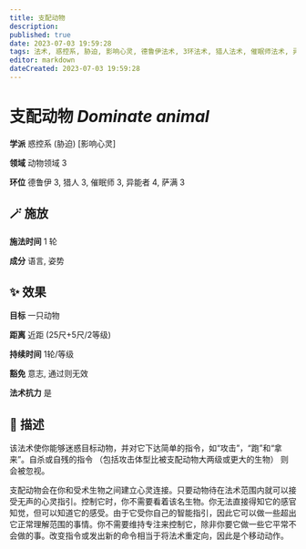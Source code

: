 ```yaml
---
title: 支配动物
description: 
published: true
date: 2023-07-03 19:59:28
tags: 法术, 惑控系, 胁迫, 影响心灵, 德鲁伊法术, 3环法术, 猎人法术, 催眠师法术, 异能者法术, 4环法术, 萨满法术, 动物领域
editor: markdown
dateCreated: 2023-07-03 19:59:28
---
```


# **支配动物** *Dominate animal*

**学派** 惑控系 (胁迫) \[影响心灵\] 

**领域** 动物领域 3

**环位** 德鲁伊 3, 猎人 3, 催眠师 3, 异能者 4, 萨满 3

## 🪄 施放

**施法时间** 1 轮

**成分** 语言, 姿势

## ✨ 效果 

**目标** 一只动物 

**距离** 近距 (25尺+5尺/2等级)  

**持续时间** 1轮/等级 

**豁免** 意志, 通过则无效

**法术抗力** 是

## 📖 描述

该法术使你能够迷惑目标动物，并对它下达简单的指令，如“攻击”，“跑”和“拿来”。自杀或自残的指令 （包括攻击体型比被支配动物大两级或更大的生物） 则会被忽视。

支配动物会在你和受术生物之间建立心灵连接。只要动物待在法术范围内就可以接受无声的心灵指引。控制它时，你不需要看着该名生物。你无法直接得知它的感官知觉，但可以知道它的感受。由于它受你自己的智能指引，因此它可以做一些超出它正常理解范围的事情。你不需要维持专注来控制它，除非你要它做一些它平常不会做的事。改变指令或发出新的命令相当于将法术重定向，因此是个移动动作。
    